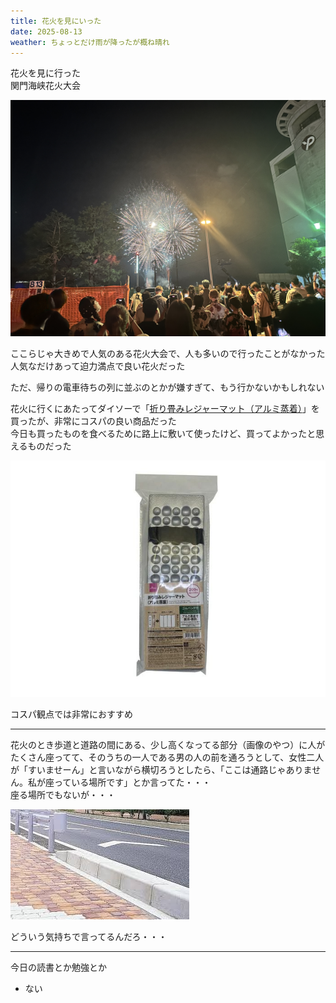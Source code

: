 ```yaml
---
title: 花火を見にいった
date: 2025-08-13
weather: ちょっとだけ雨が降ったが概ね晴れ
---
```

花火を見に行った  
関門海峡花火大会

![Image](../../assets/diary-20250813105550.jpeg)

ここらじゃ大きめで人気のある花火大会で、人も多いので行ったことがなかった  
人気なだけあって迫力満点で良い花火だった

ただ、帰りの電車待ちの列に並ぶのとかが嫌すぎて、もう行かないかもしれない

花火に行くにあたってダイソーで「[折り畳みレジャーマット（アルミ蒸着）](https://jp.daisonet.com/products/4550480614571)」を買ったが、非常にコスパの良い商品だった  
今日も買ったものを食べるために路上に敷いて使ったけど、買ってよかったと思えるものだった

![Image](../../assets/diary-20250813105952.jpg)

コスパ観点では非常におすすめ

---

花火のとき歩道と道路の間にある、少し高くなってる部分（画像のやつ）に人がたくさん座ってて、そのうちの一人である男の人の前を通ろうとして、女性二人が「すいませーん」と言いながら横切ろうとしたら、「ここは通路じゃありません。私が座っている場所です」とか言ってた・・・  
座る場所でもないが・・・

![Image](../../assets/diary-20250813110550.jpg)

どういう気持ちで言ってるんだろ・・・

---

今日の読書とか勉強とか
- ない
